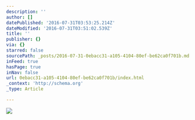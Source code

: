 ```yaml
---
description: ''
author: []
datePublished: '2016-07-31T03:53:25.214Z'
dateModified: '2016-07-31T03:51:02.539Z'
title: ''
publisher: {}
via: {}
starred: false
sourcePath: _posts/2016-07-31-0ebacc31-a105-4104-80ef-be62ca0f701b.md
inFeed: true
hasPage: true
inNav: false
url: 0ebacc31-a105-4104-80ef-be62ca0f701b/index.html
_context: 'http://schema.org'
_type: Article

---
```

![](https://the-grid-user-content.s3-us-west-2.amazonaws.com/08615ffd-0e74-45d7-b47b-c0396b243671.jpg)